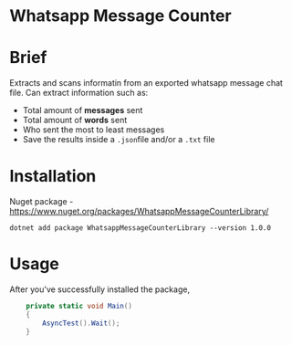 ﻿
# Whatsapp Message Counter
# Brief
Extracts and scans informatin from an exported whatsapp message chat file. Can extract information such as:

 - Total amount of **messages** sent
 - Total amount of **words** sent
 - Who sent the most to least messages
 - Save the results inside a `.json`file and/or a `.txt` file
# Installation
Nuget package - https://www.nuget.org/packages/WhatsappMessageCounterLibrary/

    dotnet add package WhatsappMessageCounterLibrary --version 1.0.0
# Usage
After you've successfully installed the package, 
```c#
    private static void Main()
    {
        AsyncTest().Wait();
    }
```
